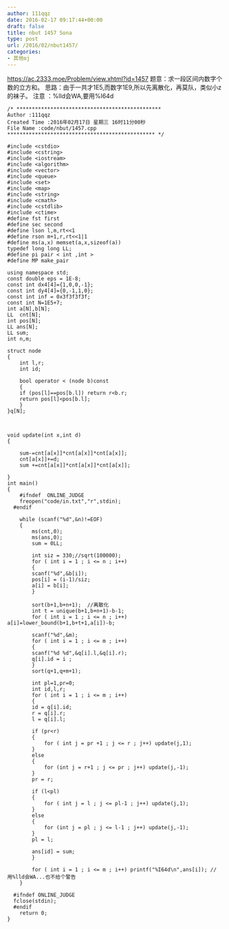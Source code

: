 ```yaml
---
author: 111qqz
date: 2016-02-17 09:17:44+00:00
draft: false
title: nbut 1457 Sona
type: post
url: /2016/02/nbut1457/
categories:
- 其他oj
---
```


https://ac.2333.moe/Problem/view.xhtml?id=1457
题意：求一段区间内数字个数的立方和。
思路：由于一共才1E5,而数字1E9,所以先离散化，再莫队，类似小z的袜子。
注意 ：%lld会WA,要用%I64d
 

    
    /* ***********************************************
    Author :111qqz
    Created Time :2016年02月17日 星期三 16时11分00秒
    File Name :code/nbut/1457.cpp
    ************************************************ */
    
    #include <cstdio>
    #include <cstring>
    #include <iostream>
    #include <algorithm>
    #include <vector>
    #include <queue>
    #include <set>
    #include <map>
    #include <string>
    #include <cmath>
    #include <cstdlib>
    #include <ctime>
    #define fst first
    #define sec second
    #define lson l,m,rt<<1
    #define rson m+1,r,rt<<1|1
    #define ms(a,x) memset(a,x,sizeof(a))
    typedef long long LL;
    #define pi pair < int ,int >
    #define MP make_pair
    
    using namespace std;
    const double eps = 1E-8;
    const int dx4[4]={1,0,0,-1};
    const int dy4[4]={0,-1,1,0};
    const int inf = 0x3f3f3f3f;
    const int N=1E5+7;
    int a[N],b[N];
    LL  cnt[N];
    int pos[N];
    LL ans[N];
    LL sum;
    int n,m;
    
    struct node
    {
        int l,r;
        int id;
    
        bool operator < (node b)const
        {
    	if (pos[l]==pos[b.l]) return r<b.r;
    	return pos[l]<pos[b.l];
        }
    }q[N];
    
    
    
    void update(int x,int d)
    {
        
    	sum-=cnt[a[x]]*cnt[a[x]]*cnt[a[x]];
    	cnt[a[x]]+=d;
    	sum +=cnt[a[x]]*cnt[a[x]]*cnt[a[x]];
        
    }
    int main()
    {
    	#ifndef  ONLINE_JUDGE 
    	freopen("code/in.txt","r",stdin);
      #endif
    
    	while (scanf("%d",&n)!=EOF)
    	{
    	    ms(cnt,0);
    	    ms(ans,0);
    	    sum = 0LL;
    	    
    	    int siz = 330;//sqrt(100000);
    	    for ( int i = 1 ; i <= n ; i++)
    	    {
    		scanf("%d",&b[i]);
    		pos[i] = (i-1)/siz;
    		a[i] = b[i];
    	    }
    
    	    sort(b+1,b+n+1);  //离散化
    	    int t = unique(b+1,b+n+1)-b-1;
    	    for ( int i = 1 ; i <= n ; i++) a[i]=lower_bound(b+1,b+t+1,a[i])-b;
    
    	    scanf("%d",&m);
    	    for ( int i = 1 ; i <= m ; i++)
    	    {
    		scanf("%d %d",&q[i].l,&q[i].r);
    		q[i].id = i ;
    	    }
    	    sort(q+1,q+m+1);
    
    	    int pl=1,pr=0;
    	    int id,l,r;
    	    for ( int i = 1 ; i <= m ; i++)
    	    {
    		id = q[i].id;
    		r = q[i].r;
    		l = q[i].l;
    
    		if (pr<r)
    		{
    		    for ( int j = pr +1 ; j <= r ; j++) update(j,1);
    		}
    		else
    		{
    		    for (int j = r+1 ; j <= pr ; j++) update(j,-1);
    		}
    		pr = r;
    
    		if (l<pl)
    		{
    		    for ( int j = l ; j <= pl-1 ; j++) update(j,1);
    		}
    		else
    		{
    		    for (int j = pl ; j <= l-1 ; j++) update(j,-1);
    		}
    		pl = l;
    
    		ans[id] = sum;
    	    }
    	    
    	    for ( int i = 1 ; i <= m ; i++) printf("%I64d\n",ans[i]); //用%lld会WA...也不给个警告
    	}
    
      #ifndef ONLINE_JUDGE  
      fclose(stdin);
      #endif
        return 0;
    }
    





